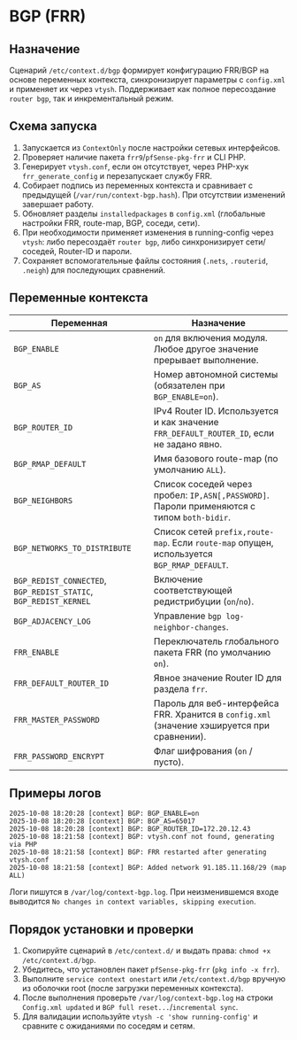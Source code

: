 # BGP (FRR)

## Назначение
Сценарий `/etc/context.d/bgp` формирует конфигурацию FRR/BGP на основе переменных контекста, синхронизирует параметры с `config.xml` и применяет их через `vtysh`. Поддерживает как полное пересоздание `router bgp`, так и инкрементальный режим.

## Схема запуска
1. Запускается из `ContextOnly` после настройки сетевых интерфейсов.
2. Проверяет наличие пакета `frr9`/`pfSense-pkg-frr` и CLI PHP.
3. Генерирует `vtysh.conf`, если он отсутствует, через PHP-хук `frr_generate_config` и перезапускает службу FRR.
4. Собирает подпись из переменных контекста и сравнивает с предыдущей (`/var/run/context-bgp.hash`). При отсутствии изменений завершает работу.
5. Обновляет разделы `installedpackages` в `config.xml` (глобальные настройки FRR, route-map, BGP, соседи, сети).
6. При необходимости применяет изменения в running-config через `vtysh`: либо пересоздаёт `router bgp`, либо синхронизирует сети/соседей, Router-ID и пароли.
7. Сохраняет вспомогательные файлы состояния (`.nets`, `.routerid`, `.neigh`) для последующих сравнений.

## Переменные контекста
| Переменная | Назначение |
|------------|------------|
| `BGP_ENABLE` | `on` для включения модуля. Любое другое значение прерывает выполнение. |
| `BGP_AS` | Номер автономной системы (обязателен при `BGP_ENABLE=on`). |
| `BGP_ROUTER_ID` | IPv4 Router ID. Используется и как значение `FRR_DEFAULT_ROUTER_ID`, если не задано явно. |
| `BGP_RMAP_DEFAULT` | Имя базового route-map (по умолчанию `ALL`). |
| `BGP_NEIGHBORS` | Список соседей через пробел: `IP,ASN[,PASSWORD]`. Пароли применяются с типом `both-bidir`. |
| `BGP_NETWORKS_TO_DISTRIBUTE` | Список сетей `prefix,route-map`. Если `route-map` опущен, используется `BGP_RMAP_DEFAULT`. |
| `BGP_REDIST_CONNECTED`, `BGP_REDIST_STATIC`, `BGP_REDIST_KERNEL` | Включение соответствующей редистрибуции (`on`/`no`). |
| `BGP_ADJACENCY_LOG` | Управление `bgp log-neighbor-changes`. |
| `FRR_ENABLE` | Переключатель глобального пакета FRR (по умолчанию `on`). |
| `FRR_DEFAULT_ROUTER_ID` | Явное значение Router ID для раздела `frr`. |
| `FRR_MASTER_PASSWORD` | Пароль для веб-интерфейса FRR. Хранится в `config.xml` (значение хэшируется при сравнении). |
| `FRR_PASSWORD_ENCRYPT` | Флаг шифрования (`on` / пусто). |

## Примеры логов
```
2025-10-08 18:20:28 [context] BGP: BGP_ENABLE=on
2025-10-08 18:20:28 [context] BGP: BGP_AS=65017
2025-10-08 18:20:28 [context] BGP: BGP_ROUTER_ID=172.20.12.43
2025-10-08 18:21:58 [context] BGP: vtysh.conf not found, generating via PHP
2025-10-08 18:21:58 [context] BGP: FRR restarted after generating vtysh.conf
2025-10-08 18:21:58 [context] BGP: Added network 91.185.11.168/29 (map ALL)
```
Логи пишутся в `/var/log/context-bgp.log`. При неизменившемся входе выводится `No changes in context variables, skipping execution`.

## Порядок установки и проверки
1. Скопируйте сценарий в `/etc/context.d/` и выдать права: `chmod +x /etc/context.d/bgp`.
2. Убедитесь, что установлен пакет `pfSense-pkg-frr` (`pkg info -x frr`).
3. Выполните `service context onestart` или `/etc/context.d/bgp` вручную из оболочки root (после загрузки переменных контекста).
4. После выполнения проверьте `/var/log/context-bgp.log` на строки `Config.xml updated` и `BGP full reset...`/`incremental sync`.
5. Для валидации используйте `vtysh -c 'show running-config'` и сравните с ожиданиями по соседям и сетям.

